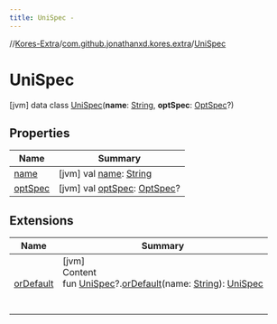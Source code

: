 ```yaml
---
title: UniSpec -
---
```

//[Kores-Extra](../../../index.md)/[com.github.jonathanxd.kores.extra](../index.md)/[UniSpec](index.md)



# UniSpec  
 [jvm] data class [UniSpec](index.md)(**name**: [String](https://kotlinlang.org/api/latest/jvm/stdlib/kotlin/-string/index.html), **optSpec**: [OptSpec](../-opt-spec/index.md)?)   


## Properties  
  
|  Name |  Summary | 
|---|---|
| <a name="com.github.jonathanxd.kores.extra/UniSpec/name/#/PointingToDeclaration/"></a>[name](name.md)| <a name="com.github.jonathanxd.kores.extra/UniSpec/name/#/PointingToDeclaration/"></a> [jvm] val [name](name.md): [String](https://kotlinlang.org/api/latest/jvm/stdlib/kotlin/-string/index.html)   <br>|
| <a name="com.github.jonathanxd.kores.extra/UniSpec/optSpec/#/PointingToDeclaration/"></a>[optSpec](opt-spec.md)| <a name="com.github.jonathanxd.kores.extra/UniSpec/optSpec/#/PointingToDeclaration/"></a> [jvm] val [optSpec](opt-spec.md): [OptSpec](../-opt-spec/index.md)?   <br>|


## Extensions  
  
|  Name |  Summary | 
|---|---|
| <a name="com.github.jonathanxd.kores.extra//orDefault/com.github.jonathanxd.kores.extra.UniSpec?#kotlin.String/PointingToDeclaration/"></a>[orDefault](../or-default.md)| <a name="com.github.jonathanxd.kores.extra//orDefault/com.github.jonathanxd.kores.extra.UniSpec?#kotlin.String/PointingToDeclaration/"></a>[jvm]  <br>Content  <br>fun [UniSpec](index.md)?.[orDefault](../or-default.md)(name: [String](https://kotlinlang.org/api/latest/jvm/stdlib/kotlin/-string/index.html)): [UniSpec](index.md)  <br><br><br>|

